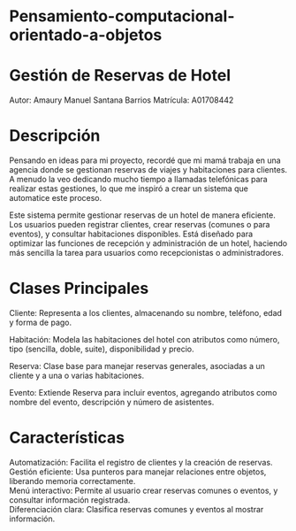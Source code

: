 # Pensamiento-computacional-orientado-a-objetos


# Gestión de Reservas de Hotel
Autor: Amaury Manuel Santana Barrios
Matrícula: A01708442

# Descripción
Pensando en ideas para mi proyecto, recordé que mi mamá trabaja en una agencia donde se gestionan reservas de viajes y habitaciones para clientes. A menudo la veo dedicando mucho tiempo a llamadas telefónicas para realizar estas gestiones, lo que me inspiró a crear un sistema que automatice este proceso.

Este sistema permite gestionar reservas de un hotel de manera eficiente. Los usuarios pueden registrar clientes, crear reservas (comunes o para eventos), y consultar habitaciones disponibles. Está diseñado para optimizar las funciones de recepción y administración de un hotel, haciendo más sencilla la tarea para usuarios como recepcionistas o administradores.

# Clases Principales
Cliente:
Representa a los clientes, almacenando su nombre, teléfono, edad y forma de pago.

Habitación:
Modela las habitaciones del hotel con atributos como número, tipo (sencilla, doble, suite), disponibilidad y precio.

Reserva:
Clase base para manejar reservas generales, asociadas a un cliente y a una o varias habitaciones.

Evento:
Extiende Reserva para incluir eventos, agregando atributos como nombre del evento, descripción y número de asistentes.

# Características
Automatización: Facilita el registro de clientes y la creación de reservas.                                                                      
Gestión eficiente: Usa punteros para manejar relaciones entre objetos, liberando memoria correctamente.                                       
Menú interactivo: Permite al usuario crear reservas comunes o eventos, y consultar información registrada.                                      
Diferenciación clara: Clasifica reservas comunes y eventos al mostrar información.

